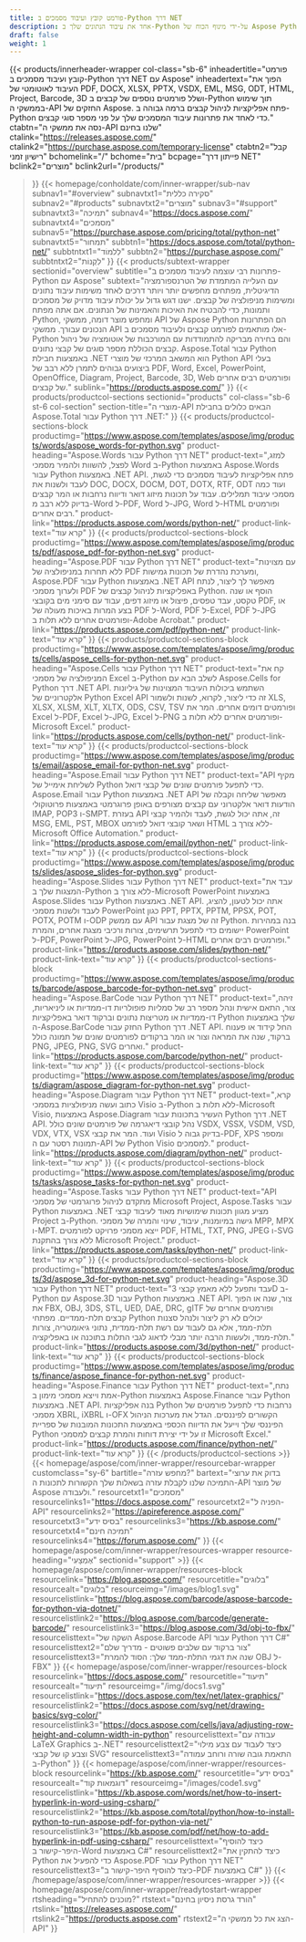 ```yaml
---
title: פורמט קובץ ועיבוד מסמכים ב-Python דרך NET
description: אחד את עיבוד הנתונים שלך ב-Python על-ידי מינוף הכוח של Aspose Python באמצעות ממשקי API בפורמט קובץ .NET לעיבוד מדויק של המסמכים והתמונות שלך.
draft: false
weight: 1
---
```

{{< products/innerheader-wrapper col-class="sb-6"
  inheadertitle="פורמט קובץ ועיבוד מסמכים ב-Python דרך NET עם Aspose"
  inheadertext="הפוך את העיבוד לאוטומטי של PDF, DOCX, XLSX, PPTX, VSDX, EML, MSG, ODT, HTML, Project, Barcode, 3D ושלל פורמטים נוספים של קבצים ב-Python תוך שימוש בממשקי ה-API החזקים של Aspose. פתח אפליקציות לניהול קבצים ברמה גבוהה ב-Python כדי לאחד את פתרונות עיבוד המסמכים שלך על פני מספר סוגי קבצים."
  ctabtn="נסה את ממשקי ה-API שלנו בחינם"
  ctalink="https://releases.aspose.com/"
  ctalink2="https://purchase.aspose.com/temporary-license"
  ctabtn2="קבל רישיון זמני"
  bchomelink="/"
  bchome="בית"
  bcpage="פייתון דרך NET"
  bclink2="מוצרים"
  bclink2url="/products/"
  >}}
  {{< homepage/conholdate/com/inner-wrapper/sub-nav 
subnav1="#overview"
subnavtxt1="סקירה כללית" 
subnav2="#products"
subnavtxt2="מוצרים" 
subnav3="#support"
subnavtxt3="תמיכה" 
subnav4="https://docs.aspose.com/"
subnavtxt4="מסמכים" 
subnav5="https://purchase.aspose.com/pricing/total/python-net"
subnavtxt5="תמחור" 
subbtn1="https://docs.aspose.com/total/python-net/"
subbtntxt1="לִלמוֹד"
subbtn2="https://purchase.aspose.com/"
subbtntxt2="לִקְנוֹת"
>}}
   {{< products/subtext-wrapper sectionid="overview" 
   subtitle="פתרונות רבי עוצמה לעיבוד מסמכים ב-Python עם Aspose"
   subtext="עם העלייה המתמדת של הטרנספורמציה הדיגיטלית, מפתחים מחפשים יותר ויותר דרכים לאחד משימות עיבוד נתונים ומשימות מניפולציה של קבצים. ישנו דגש גדול על יכולת עיבוד מדויק של מסמכים ותמונות, כדי להבטיח את האיכות והאמינות של הנתונים. אם אתה מפתח Python, ומחפש מוצר דומה, ממשקי API של Aspose Python הם הפתרונות הנכונים עבורך. ממשקי API אלו מותאמים לפורמט קבצים ולעיבוד מסמכים ב- Python והם בחירה מבריקה להתמודדות עם המורכבות של אוטומציה של ניהול קבצים הכוללת מספר סוגים של קבצי נתונים. Aspose.Total עבור Python באמצעות חבילת .NET הוא המשאב המרכזי של מוצרי Python API בעלי ביצועים גבוהים לתמרן ללא רבב של PDF, Word, Excel, PowerPoint, OpenOffice, Diagram, Project, Barcode, 3D, Web ופורמטים רבים אחרים של קבצים."
   sublink="https://products.aspose.com/"
   >}} 
{{< products/productcol-sections sectionid="products" 
col-class="sb-6 st-6 col-section"
section-title="מוצרי ה-API הבאים כלולים בחבילת Aspose.Total עבור Python דרך .NET:"
>}}
{{< products/productcol-sections-block
productimg="https://www.aspose.com/templates/aspose/img/products/words/aspose_words-for-python.svg"
product-heading="Aspose.Words עבור Python דרך NET"
product-text="למזג, לפצל, להשוות ולהמיר מסמכי Word ב-Python באמצעות Aspose.Words עבור Python באמצעות .NET API. פתח אפליקציות לעיבוד מסמכים כדי לגשת, לעבד ולשנות את DOC, DOCX, DOCM, DOT, DOTX, RTF, ODT ועוד כמה מסמכי עיבוד תמלילים. עבוד על תכונות מיזוג דואר ודיווח נרחבות או המר קבצים בדיוק ללא רבב מ-Word ל-PDF, Word ל-JPG, Word ל-HTML ופורמטים רבים אחרים."
product-link="https://products.aspose.com/words/python-net/"
product-link-text="קרא עוד"
>}}
{{< products/productcol-sections-block
productimg="https://www.aspose.com/templates/aspose/img/products/pdf/aspose_pdf-for-python-net.svg"
product-heading="Aspose.PDF עבור Python דרך NET"
product-text="עם מצוינות ללא תחרות במניפולציה של PDF ומערכת נהדרת של תכונות גמישות, Aspose.PDF עבור Python באמצעות .NET API מאפשר לך ליצור, לנתח ולערוך מסמכי PDF באפליקציות לניהול קבצים של Python. הוסף או שנה טקסט, עבד טפסים, פיצול או מיזוג דפים, עבוד עם סימני מים בקובצי PDF, או בצע המרות באיכות מעולה של PDF ל-Word, PDF ל-Excel, PDF ל-JPG ופורמטים אחרים ללא תלות ב-Adobe Acrobat."
product-link="https://products.aspose.com/pdf/python-net/"
product-link-text="קרא עוד"
>}}
{{< products/productcol-sections-block
productimg="https://www.aspose.com/templates/aspose/img/products/cells/aspose_cells-for-python-net.svg"
product-heading="Aspose.Cells עבור Python דרך NET"
product-text="קח את המניפולציה של מסמכי Excel ב-Python לשלב הבא עם Aspose.Cells for Python דרך .NET API. השתמש ביכולות העיבוד המצוינות של גיליונות אלקטרוניים של Python Excel API זה כדי ליצור, לקרוא, לשנות ולשמור XLS, XLSX, XLSM, XLT, XLTX, ODS, CSV, TSV ופורמטים דומים אחרים. המר את Excel ל-PDF, Excel ל-JPG, Excel ל-PNG ופורמטים אחרים ללא תלות ב-Microsoft Excel."
product-link="https://products.aspose.com/cells/python-net/"
product-link-text="קרא עוד"
>}}
{{< products/productcol-sections-block
productimg="https://www.aspose.com/templates/aspose/img/products/email/aspose_email-for-python-net.svg"
product-heading="Aspose.Email עבור Python דרך NET"
product-text="API מקיף לשליחת אימייל של Python כדי לתפעל פורמטים שונים של קבצי דואל. Aspose.Email עבור Python באמצעות .NET API מאפשר שליחה וקבלה של הודעות דואר אלקטרוני עם קבצים מצורפים באופן פרוגרמטי באמצעות פרוטוקולי IMAP, POP3 ו-SMPT. בעזרת API זה, אתה יכול לגשת, לעבד ולהמיר קבצי MSG, EML, PST, MBOX ושאר קובצי דואל לפורמט HTML ללא צורך ב-Microsoft Office Automation."
product-link="https://products.aspose.com/email/python-net/"
product-link-text="קרא עוד"
>}}
{{< products/productcol-sections-block
productimg="https://www.aspose.com/templates/aspose/img/products/slides/aspose_slides-for-python.svg"
product-heading="Aspose.Slides עבור Python דרך NET"
product-text="עבד את המצגות שלך ב-Python ללא צורך ב-Microsoft PowerPoint באמצעות Aspose.Slides עבור Python באמצעות .NET API. אתה יכול לטעון, להציג, לעבד ולשנות מסמכי PowerPoint כגון PPT, PPTX, PPTM, PPSX, POT, POTX, POTM ו-ODP עם ממשק API זה של מצגת עבור Python. בנה במהירות יישומים כדי לתפעל תרשימים, צורות ורכיבי מצגת אחרים, והמרת PowerPoint ל-PDF, PowerPoint ל-JPG, PowerPoint ל-HTML ופורמטים רבים אחרים."
product-link="https://products.aspose.com/slides/python-net/"
product-link-text="קרא עוד"
>}}
{{< products/productcol-sections-block
productimg="https://www.aspose.com/templates/aspose/img/products/barcode/aspose_barcode-for-python-net.svg"
product-heading="Aspose.BarCode עבור Python דרך NET"
product-text="זיהה, צור, התאם אישית ונהל מספר רב של סמליות פופולריות דו-ממדיות או ליניאריות, דו-ממדיות או מטריצות נתונים וברקוד דואר באפליקציות Python שלך באמצעות ה-Aspose.BarCode החזק עבור Python דרך .NET API. החל קידוד או פענוח ברקוד, שנה את המראה וצור או המר ברקודים לפורמטים שונים של תמונה כולל PNG, JPEG, PNG, SVG ואחרים."
product-link="https://products.aspose.com/barcode/python-net/"
product-link-text="קרא עוד"
>}}
{{< products/productcol-sections-block
productimg="https://www.aspose.com/templates/aspose/img/products/diagram/aspose_diagram-for-python-net.svg"
product-heading="Aspose.Diagram עבור Python דרך NET"
product-text="קרא, כתוב ועשה מניפולציות במסמכי Visio ב-Python ללא תלות ב-Microsoft Visio, באמצעות Aspose.Diagram העשיר בתכונות עבור Python דרך .NET API. נהל קובצי דיאגרמה של פורמטים שונים כולל VSDX, VSSX, VSDM, VSD, VDX, VTX, VSX ועוד. המר את קבצי Visio בדיוק גבוה ל-PDF, XPS ומספר תמונות רסטר עם ה-API של Python Visio למסמכים."
product-link="https://products.aspose.com/diagram/python-net/"
product-link-text="קרא עוד"
>}}
{{< products/productcol-sections-block
productimg="https://www.aspose.com/templates/aspose/img/products/tasks/aspose_tasks-for-python-net.svg"
product-heading="Aspose.Tasks עבור Python דרך NET"
product-text="API מתקדם לניהול פרוגרמטי של מסמכי Microsoft Project, Aspose.Tasks עבור Python באמצעות .NET מציע מגוון תכונות שימושיות מאוד לעיבוד קבצי Project ב-Python. גישה במיומנות, עיבוד, שינוי והמרה של מסמכי MPP, MPX ו-MPT. ייצא מסמכי פרויקט לפורמטים PDF, HTML, TXT, PNG, JPEG ו-SVG ללא צורך בהתקנת Microsoft Project."
product-link="https://products.aspose.com/tasks/python-net/"
product-link-text="קרא עוד"
>}}
{{< products/productcol-sections-block
productimg="https://www.aspose.com/templates/aspose/img/products/3d/aspose_3d-for-python-net.svg"
product-heading="Aspose.3D עבור Python דרך NET"
product-text="עבד ותפעל ללא מאמץ קבצי 3D ב-Python עם Aspose.3D עבור Python באמצעות .NET API. צור, שנה או הפוך את FBX, OBJ, 3DS, STL, UED, DAE, DRC, gITF ופורמטים אחרים של קבצים תלת-ממדיים. מפתחי Python יכולים לא רק ליצור ולנהל סצנות תלת-ממד, אלא גם לעבוד עם רשת תלת-ממדית, נתוני גיאומטריה, צורות תלת-ממד, ולעשות הרבה יותר מבלי לדאוג לגבי התלות בתוכנה או באפליקציה."
product-link="https://products.aspose.com/3d/python-net/"
product-link-text="קרא עוד"
>}}
{{< products/productcol-sections-block
productimg="https://www.aspose.com/templates/aspose/img/products/finance/aspose_finance-for-python-net.svg"
product-heading="Aspose.Finance עבור Python דרך NET"
product-text="נתח, אמת וייצא מסמכי מימון ב-Python באמצעות Aspose.Finance עבור Python באמצעות .NET API. בנה אפליקציות Python נרחבות כדי לתפעל פורמטים של מסמכי XBRL, iXBRL ו-OFX הקשורים לפיננסים. הגדל את מערכות הניהול הפיננסי שלך וייעל את הדיווח הכספי באמצעות התכונות המובנות של ספריית Python זו על ידי יצירת דוחות והמרת קבצים למסמכי Microsoft Excel."
product-link="https://products.aspose.com/finance/python-net/"
product-link-text="קרא עוד"
>}}
{{< /products/productcol-sections >}}
{{< homepage/aspose/com/inner-wrapper/resourcebar-wrapper
customclass="sy-6"
bartitle="מחפש עזרה?"
bartext="בדוק את ערוצי התמיכה שלנו לקבלת עזרה בשאלות שלך הקשורות לתכונות ה-API של מוצר Aspose ולעבודה."
resourcetxt1="מסמכים"
resourcelinks1="https://docs.aspose.com/"
resourcetxt2="הפניה ל-API"
resourcelinks2="https://apireference.aspose.com/"
resourcetxt3="בסיס ידע"
resourcelinks3="https://kb.aspose.com/"
resourcetxt4="תמיכה חינם"
resourcelinks4="https://forum.aspose.com/"
>}}
{{< homepage/aspose/com/inner-wrapper/resources-wrapper
resource-heading="אֶמְצָעִי"
sectionid="support" >}}
{{< homepage/aspose/com/inner-wrapper/resources-block
resourcelink="https://blog.aspose.com/"
resourcetitle="בלוגים"
resourcealt="בלוגים"
resourceimg="/images/blog1.svg"
resourcelistlink="https://blog.aspose.com/barcode/aspose-barcode-for-python-via-dotnet/"
resourcelistlink2="https://blog.aspose.com/barcode/generate-barcode/"
resourcelistlink3="https://blog.aspose.com/3d/obj-to-fbx/"
resourcelisttext="השקה של Aspose.Barcode API עבור Python דרך C#"
resourcelisttext2="צור ברקוד עם שלבים פשוטים - מדריך שלם"
resourcelisttext3="שנה את דגמי התלת-ממד שלך: הסוד להמרת OBJ ל-FBX"
>}}
{{< homepage/aspose/com/inner-wrapper/resources-block
resourcelink="https://docs.aspose.com/"
resourcetitle="תיעוד"
resourcealt="תיעוד"
resourceimg="/img/docs1.svg"
resourcelistlink="https://docs.aspose.com/tex/net/latex-graphics/"
resourcelistlink2="https://docs.aspose.com/svg/net/drawing-basics/svg-color/"
resourcelistlink3="https://docs.aspose.com/cells/java/adjusting-row-height-and-column-width-in-python"
resourcelisttext="עבודה עם LaTeX Graphics ב-.NET"
resourcelisttext2="כיצד לעבוד עם צבע מילוי וצבע קו של קבצי SVG"
resourcelisttext3="התאמת גובה שורה ורוחב עמודה ב-Python"
>}}
{{< homepage/aspose/com/inner-wrapper/resources-block resourcelink="https://kb.aspose.com/"
resourcetitle="בסיס ידע"
resourcealt="דוגמאות קוד"
resourceimg="/images/code1.svg"
resourcelistlink="https://kb.aspose.com/words/net/how-to-insert-hyperlink-in-word-using-csharp/"
resourcelistlink2="https://kb.aspose.com/total/python/how-to-install-python-to-run-aspose-pdf-for-python-via-net/"
resourcelistlink3="https://kb.aspose.com/pdf/net/how-to-add-hyperlink-in-pdf-using-csharp/"
resourcelisttext="כיצד להוסיף היפר-קישור ב-Word באמצעות C#"
resourcelisttext2="כיצד להתקין את Python כדי להפעיל את Aspose.PDF עבור Python דרך NET"
resourcelisttext3="כיצד להוסיף היפר-קישור ב-PDF באמצעות C#"
>}}
{{< /homepage/aspose/com/inner-wrapper/resources-wrapper >}}
{{< homepage/aspose/com/inner-wrapper/readytostart-wrapper
rtsheading="מוכנים להתחיל?"
rtstext="הורד גרסת ניסיון בחינם"
rtslink="https://releases.aspose.com/"
rtslink2="https://products.aspose.com"
rtstext2="הצג את כל ממשקי ה-API"
>}}
